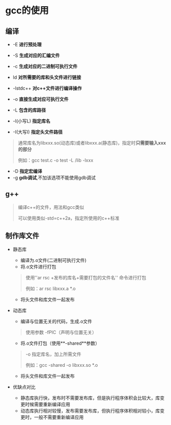 # gcc的使用

## 编译

- -E **进行预处理** 
- -S **生成对应的汇编文件**
- -c **生成对应的二进制可执行文件**
- ld **对所需要的库和头文件进行链接**

- -lstdc++ **对c++文件进行编译操作**
- -o **直接生成对应可执行文件**
- -L **包含的库路径**
- -l(小写L) **指定库名**
- -I(大写I) **指定头文件路径**

> 通常库名为libxxx.so(动态库)或者libxxx.a(静态库)，指定时**只需要输入xxx的部分**
>
> 例如：gcc test.c -o test -L /lib -lxxx

- -D **指定宏编译**
- -g **gdb调试**,不加该选项不能使用gdb调试

## g++ 

> 编译c++的文件，用法和gcc类似
>
> 可以使用类似-std=c++2a，指定所使用的c++标准



## 制作库文件

- 静态库

  - 编译为.o文件(二进制可执行文件)
  - 将.o文件进行打包

  > 使用''ar rsc +发布的库名+需要打包的文件名'' 命令进行打包
  >
  > 例如：ar rsc libxxx.a *.o

  - 将头文件和库文件一起发布

- 动态库

  - 编译与位置无关的代码，生成.o文件

  > 使用参数 -fPIC（声明与位置无关）

  - 将.o文件打包（使用**-shared**参数）

  > -o 指定库名，加上所需文件
  >
  > 例如：gcc -shared -o libxxx.so *.o

  - 将头文件和库文件一起发布

- 优缺点对比

  - 静态库执行快，发布时不需要发布库，但是执行程序体积会比较大，库变更时候需要重新编译应用
  - 动态库执行相对较慢，发布需要发布库，但执行程序体积相对较小，库变更时，一般不需要重新编译应用